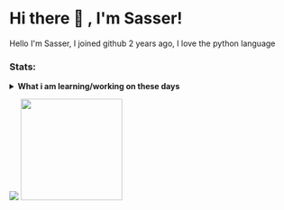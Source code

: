 # Hi there 👋 , I'm Sasser!
Hello I'm Sasser, I joined github 2 years ago, I love the python language

### Stats:
<details>
 <summary><strong>What i am learning/working on these days</strong></summary>
</details>
<p>
    <img src="https://github-readme-stats.vercel.app/api?username=Sasser1337&hide=contribs,prs&show_icons=true&hide_border=true&title_color=000" />
    <img src="https://github-readme-stats.vercel.app/api/top-langs/?username=Sasser1337&layout=compact" height=180 />
</p>

